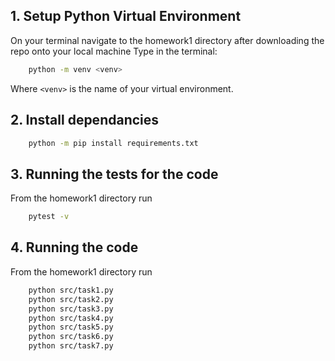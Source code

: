 ## 1. Setup Python Virtual Environment
On your terminal navigate to the homework1 directory after downloading the repo onto your local machine
Type in the terminal:
```bash
    python -m venv <venv>
```
Where `<venv>` is the name of your virtual environment. 
## 2. Install dependancies
```bash  
    python -m pip install requirements.txt
```

## 3. Running the tests for the code
From the homework1 directory run

```bash
    pytest -v
```

## 4. Running the code 
From the homework1 directory run
```bash
    python src/task1.py
    python src/task2.py
    python src/task3.py
    python src/task4.py
    python src/task5.py
    python src/task6.py
    python src/task7.py
```